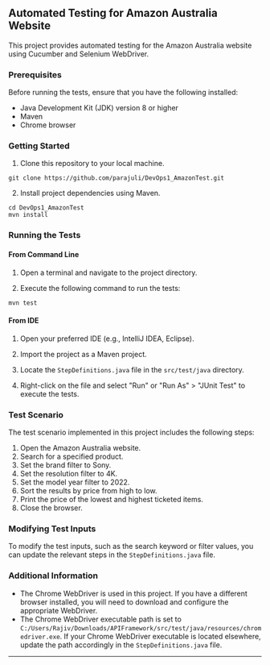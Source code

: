 ## Automated Testing for Amazon Australia Website

This project provides automated testing for the Amazon Australia website using Cucumber and Selenium WebDriver.

### Prerequisites

Before running the tests, ensure that you have the following installed:

- Java Development Kit (JDK) version 8 or higher
- Maven
- Chrome browser

### Getting Started

1. Clone this repository to your local machine.

```
git clone https://github.com/parajuli/DevOps1_AmazonTest.git
```

2. Install project dependencies using Maven.

```
cd DevOps1_AmazonTest
mvn install
```

### Running the Tests

#### From Command Line

1. Open a terminal and navigate to the project directory.

2. Execute the following command to run the tests:

```
mvn test
```

#### From IDE

1. Open your preferred IDE (e.g., IntelliJ IDEA, Eclipse).

2. Import the project as a Maven project.

3. Locate the `StepDefinitions.java` file in the `src/test/java` directory.

4. Right-click on the file and select "Run" or "Run As" > "JUnit Test" to execute the tests.

### Test Scenario

The test scenario implemented in this project includes the following steps:

1. Open the Amazon Australia website.
2. Search for a specified product.
3. Set the brand filter to Sony.
4. Set the resolution filter to 4K.
5. Set the model year filter to 2022.
6. Sort the results by price from high to low.
7. Print the price of the lowest and highest ticketed items.
8. Close the browser.

### Modifying Test Inputs

To modify the test inputs, such as the search keyword or filter values, you can update the relevant steps in the `StepDefinitions.java` file.

### Additional Information

- The Chrome WebDriver is used in this project. If you have a different browser installed, you will need to download and configure the appropriate WebDriver.
- The Chrome WebDriver executable path is set to `C:/Users/Rajiv/Downloads/APIFramework/src/test/java/resources/chromedriver.exe`. If your Chrome WebDriver executable is located elsewhere, update the path accordingly in the `StepDefinitions.java` file.

---
